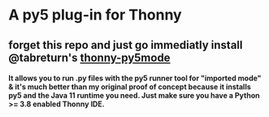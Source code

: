 # A py5 plug-in for Thonny

## forget this repo and just go immediatly install @tabreturn's [thonny-py5mode](https://github.com/tabreturn/thonny-py5mode)

#### It allows you to run .py files with the py5 runner tool for "imported mode" & it's much better than my original proof of concept because it installs py5 and the Java 11 runtime you need. Just make sure you have a Python >= 3.8 enabled Thonny IDE.
